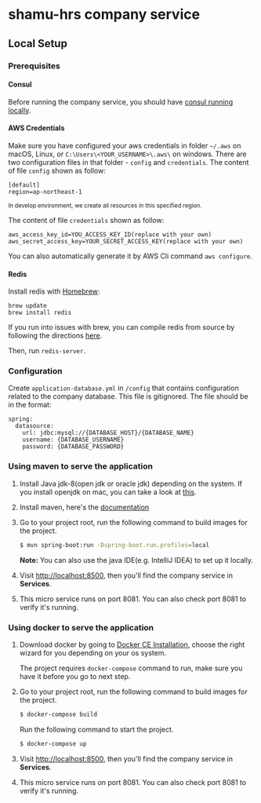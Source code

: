 # shamu-hrs company service

## Local Setup

### Prerequisites


#### Consul
Before running the company service, you should have [consul running locally](https://github.com/tardisone/shamu-hrs/blob/master/consul-setup-in-local.md).

#### AWS Credentials
Make sure you have configured your aws credentials in folder `~/.aws` on macOS, Linux, or `C:\Users\<YOUR_USERNAME>\.aws\` on windows. There are two configuration files in that folder - `config` and `credentials`.
The content of file `config` shown as follow:
```
[default]
region=ap-northeast-1
```
<small>In develop environment, we create all resources in this specified region.</small>

The content of file `credentials` shown as follow:
```
aws_access_key_id=YOU_ACCESS_KEY_ID(replace with your own)
aws_secret_access_key=YOUR_SECRET_ACCESS_KEY(replace with your own)
```

You can also automatically generate it by AWS Cli command `aws configure`.

#### Redis

Install redis with [Homebrew](https://brew.sh/):

```
brew update
brew install redis
```

If you run into issues with brew, you can compile redis from source by following the directions [here](https://redis.io/topics/quickstart).

Then, run `redis-server`.

### Configuration
Create `application-database.yml` in `/config` that contains configuration related to the company database. This file is gitignored. The file should be in the format:

```
spring:
  datasource:
    url: jdbc:mysql://{DATABASE_HOST}/{DATABASE_NAME}
    username: {DATABASE_USERNAME}
    password: {DATABASE_PASSWORD}
```

### Using maven to serve the application


1. Install Java jdk-8(open jdk or oracle jdk) depending on the system. If you install openjdk on mac, you can take a look at [this](https://apple.stackexchange.com/questions/334384/how-can-i-install-java-openjdk-8-on-high-sierra).
2. Install maven, here's the [documentation](https://maven.apache.org/install.html)

3. Go to your project root, run the following command to build images for the project.

   ```bash
   $ mvn spring-boot:run -Dspring-boot.run.profiles=local
   ```

    **Note:**
    You can also use the java IDE(e.g. IntelliJ IDEA) to set up it locally.

4. Visit [http://localhost:8500](http://localhost:8500), then you'll find the company service in **Services**.  

5. This micro service runs on port 8081. You can also check port 8081 to verify it's running.

### Using docker to serve the application

1. Download docker by going to [Docker CE Installation](https://docs.docker.com/engine/installation/), choose the right wizard for you depending on your os system.
    
    The project requires `docker-compose` command to run, make sure you have it before you go to next step.

2. Go to your project root, run the following command to build images for the project.
    
    ```bash
    $ docker-compose build
    ```
    
    Run the following command to start the project.
    
    ```bash
    $ docker-compose up
    ```
    
3. Visit [http://localhost:8500](http://localhost:8500), then you'll find the company service in **Services**.  

4. This micro service runs on port 8081. You can also check port 8081 to verify it's running.

